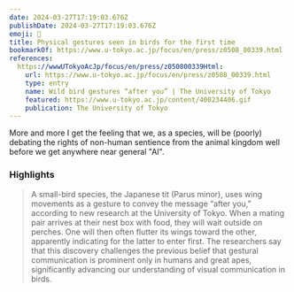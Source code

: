 ```yaml
---
date: 2024-03-27T17:19:03.676Z
publishDate: 2024-03-27T17:19:03.676Z
emoji: 🐤
title: Physical gestures seen in birds for the first time
bookmarkOf: https://www.u-tokyo.ac.jp/focus/en/press/z0508_00339.html
references:
  https://wwwUTokyoAcJp/focus/en/press/z050800339Html:
    url: https://www.u-tokyo.ac.jp/focus/en/press/z0508_00339.html
    type: entry
    name: Wild bird gestures “after you” | The University of Tokyo
    featured: https://www.u-tokyo.ac.jp/content/400234406.gif
    publication: The University of Tokyo
---
```


More and more I get the feeling that we, as a species, will be (poorly) debating the rights of non-human sentience from the animal kingdom well before we get anywhere near general "AI".

### Highlights

> A small-bird species, the Japanese tit (Parus minor), uses wing movements as a gesture to convey the message “after you,” according to new research at the University of Tokyo. When a mating pair arrives at their nest box with food, they will wait outside on perches. One will then often flutter its wings toward the other, apparently indicating for the latter to enter first. The researchers say that this discovery challenges the previous belief that gestural communication is prominent only in humans and great apes, significantly advancing our understanding of visual communication in birds.